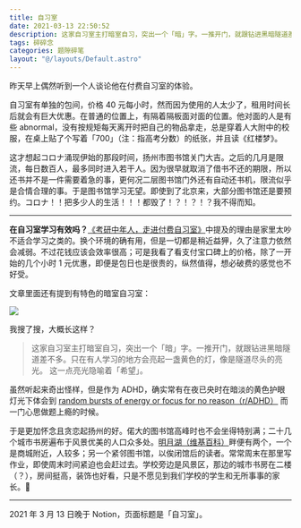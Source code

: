 ```yaml
---
title: 自习室
date: 2021-03-13 22:50:52
description: 这家自习室主打暗室自习，突出一个「暗」字。一推开门，就跟钻进黑暗隧道差不多。只在有人学习的地方会亮起一盏黄色的灯，像是隧道尽头的亮光。 这一点亮光隐喻着「希望」。
tags: 碎碎念
categories: 题隙碎笔
layout: "@/layouts/Default.astro"
---
```


昨天早上偶然听到一个人谈论他在付费自习室的体验。

自习室有单独的包间，价格 40 元每小时，然而因为使用的人太少了，租用时间长后就会有巨大优惠。在普通的位置上，有隔着隔板面对面的位置。他对面的人是有些 abnormal，没有按规矩每天离开时把自己的物品拿走，总是穿着人大附中的校服，在桌上贴了个写着「700」（注：指高考分数）的纸张，并且读《红楼梦》。

这才想起コロナ涌现伊始的那段时间，扬州市图书馆关门大吉。之后的几月是限流，每日数百人，最多同时进入若干人。因为很早就取消了借书不还的期限，所以还书并不是一件需要着急的事，更何况二层图书馆门外还有自动还书机，限流似乎是合情合理的事。于是图书馆学习无望。即使到了北京来，大部分图书馆还是要预约。コロナ！！把多少人的生活！！！都毁了！？！？！？我不得而知。

---

**在自习室学习有效吗？**[《考研中年人，走进付费自习室》](https://telegra.ph/%E8%80%83%E7%A0%94%E4%B8%AD%E5%B9%B4%E4%BA%BA%E8%B5%B0%E8%BF%9B%E4%BB%98%E8%B4%B9%E8%87%AA%E4%B9%A0%E5%AE%A4-01-09)中提及的理由是家里太吵不适合学习之类的。换个环境的确有用，但是一切都是稍近益狎，久了注意力依然会减弱。不过花钱应该会效率很高；可是我看了看支付宝口碑上的价格，除了一开始的几个小时 1 元优惠，即便是包日也是很贵的，纵然值得，想必破费的感觉也不好受。

文章里面还有提到有特色的暗室自习室：

![](https://legra.ph/file/d632a46875e58fa1c3361.jpg)

我搜了搜，大概长这样？

> 这家自习室主打暗室自习，突出一个「暗」字。一推开门，就跟钻进黑暗隧道差不多。只在有人学习的地方会亮起一盏黄色的灯，像是隧道尽头的亮光。 这一点亮光隐喻着「希望」。

虽然听起来奇出怪样，但是作为 ADHD，确实常有在夜已央时在暗淡的黄色护眼灯光下体会到 [random bursts of energy or focus for no reason（r/ADHD）](https://www.reddit.com/r/ADHD/comments/c4gytt/adhd_at_night_random_bursts_of_energy_or_focus/?utm_source=amp&utm_medium=&utm_content=post_title&ampcid=1*1jn0zn6*cid*YW1wLWhac251bldPMlpVc19VNUl5djJEMFE.) 而一门心思做题上瘾的时候。

于是更加怀念且贪恋起扬州的好。偌大的图书馆高峰时也不会坐得特别满；二十几个城市书房遍布于风景优美的人口众多处。[明月湖（维基百科）](https://zh.m.wikipedia.org/zh-hans/%E6%98%8E%E6%9C%88%E6%B9%96)畔便有两个，一个是商城附近，人较多；另一个紧邻图书馆，以俟闭馆后的读者。常常周末在那里写作业，即使周末时间紧迫也会赶过去。学校旁边是风景区，那边的城市书房在二楼（？），房间挺高，装饰也好看，只是不愿见到我们学校的学生和无所事事的家长。📝

* * *

2021 年 3 月 13 日晚于 Notion，页面标题是「自习室」。
